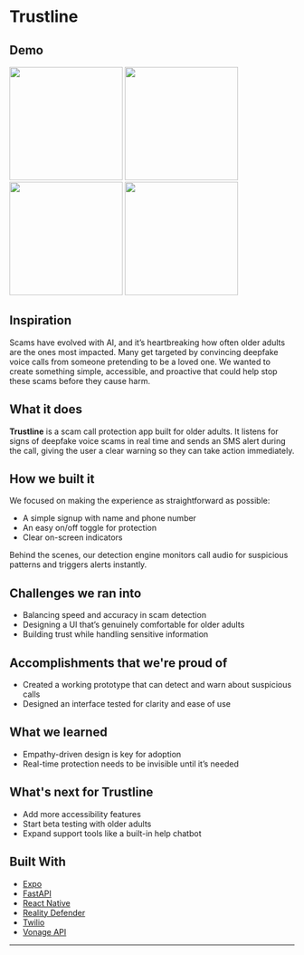# Trustline

## Demo

<img src="https://github.com/user-attachments/assets/32130a7e-e9cd-426e-8e0d-189c26ce8cb7" width="200"/>
<img src="https://github.com/user-attachments/assets/0564ea60-cf32-4d73-9bb1-d37f10da06fc" width="200"/>
<img src="https://github.com/user-attachments/assets/e7cb34fc-3cf5-4688-9b70-f291637cf27b" width="200"/>
<img src="https://github.com/user-attachments/assets/b0ffcf12-9f54-4297-83cf-eab2df072db2" width="200"/>

## Inspiration  
Scams have evolved with AI, and it’s heartbreaking how often older adults are the ones most impacted. Many get targeted by convincing deepfake voice calls from someone pretending to be a loved one. We wanted to create something simple, accessible, and proactive that could help stop these scams before they cause harm.

## What it does  
**Trustline** is a scam call protection app built for older adults. It listens for signs of deepfake voice scams in real time and sends an SMS alert during the call, giving the user a clear warning so they can take action immediately.

## How we built it  
We focused on making the experience as straightforward as possible:  
- A simple signup with name and phone number  
- An easy on/off toggle for protection  
- Clear on-screen indicators  

Behind the scenes, our detection engine monitors call audio for suspicious patterns and triggers alerts instantly.

## Challenges we ran into  
- Balancing speed and accuracy in scam detection  
- Designing a UI that’s genuinely comfortable for older adults  
- Building trust while handling sensitive information  

## Accomplishments that we're proud of  
- Created a working prototype that can detect and warn about suspicious calls  
- Designed an interface tested for clarity and ease of use  

## What we learned  
- Empathy-driven design is key for adoption  
- Real-time protection needs to be invisible until it’s needed  

## What's next for Trustline  
- Add more accessibility features  
- Start beta testing with older adults  
- Expand support tools like a built-in help chatbot  

## Built With  
- [Expo](https://expo.io/)  
- [FastAPI](https://fastapi.tiangolo.com/)  
- [React Native](https://reactnative.dev/)  
- [Reality Defender](https://realitydefender.ai/)  
- [Twilio](https://www.twilio.com/)  
- [Vonage API](https://developer.vonage.com/)  

---
